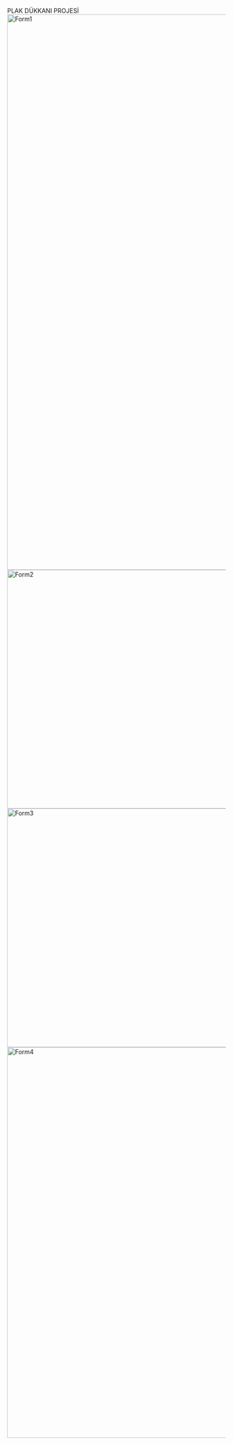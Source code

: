 PLAK DÜKKANI PROJESİ
<img width="1280" alt="Form1" src="https://github.com/yusufkg/Plak-Dukkani/assets/68293803/0df0514a-bc0f-4610-bdea-ed927e8c1335">
<img width="550" alt="Form2" src="https://github.com/yusufkg/Plak-Dukkani/assets/68293803/03a97926-4008-49d9-8e81-1318c461c061">
<img width="550" alt="Form3" src="https://github.com/yusufkg/Plak-Dukkani/assets/68293803/2b705449-41ab-4d4d-b489-4be7dda35d88">
<img width="900" alt="Form4" src="https://github.com/yusufkg/Plak-Dukkani/assets/68293803/03c7dcb5-e437-48d5-a6dc-279745f5da19">
